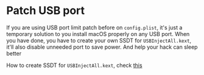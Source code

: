 # Patch USB port

If you are using USB port limit patch before on `config.plist`, it's just a temporary solution to you install macOS properly on any USB port. When you have done, you have to create your own SSDT for `USBInjectAll.kext`, it'll also disable unneeded port to save power. And help your hack can sleep better

How to create SSDT for `USBInjectAll.kext`, check [this](https://www.tonymacx86.com/threads/guide-creating-a-custom-ssdt-for-usbinjectall-kext.211311/)